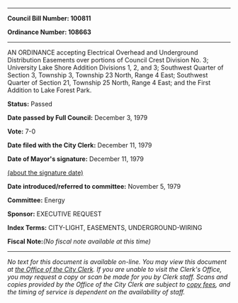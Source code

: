 

********

**Council Bill Number: 100811**
   
**Ordinance Number: 108663**
********

 AN ORDINANCE accepting Electrical Overhead and Underground Distribution Easements over portions of Council Crest Division No. 3; University Lake Shore Addition Divisions 1, 2, and 3; Southwest Quarter of Section 3, Township 3, Township 23 North, Range 4 East; Southwest Quarter of Section 21, Township 25 North, Range 4 East; and the First Addition to Lake Forest Park.

**Status:** Passed
   
**Date passed by Full Council:** December 3, 1979
   
**Vote:** 7-0
   
**Date filed with the City Clerk:** December 11, 1979
   
**Date of Mayor's signature:** December 11, 1979
   
[(about the signature date)](/~public/approvaldate.htm)
   
   
   
**Date introduced/referred to committee:** November 5, 1979
   
**Committee:** Energy
   
**Sponsor:** EXECUTIVE REQUEST
   
   
**Index Terms:** CITY-LIGHT, EASEMENTS, UNDERGROUND-WIRING

**Fiscal Note:**_(No fiscal note available at this time)_
********

_No text for this document is available on-line. You may view this document at [the Office of the City Clerk](http://www.seattle.gov/leg/clerk/contactUs.htm). If you are unable to visit the Clerk's Office, you may request a copy or scan be made for you by Clerk staff. Scans and copies provided by the Office of the City Clerk are subject to [copy fees](http://clerk.seattle.gov/~public/clerkfees.htm), and the timing of service is dependent on the availability of staff._

